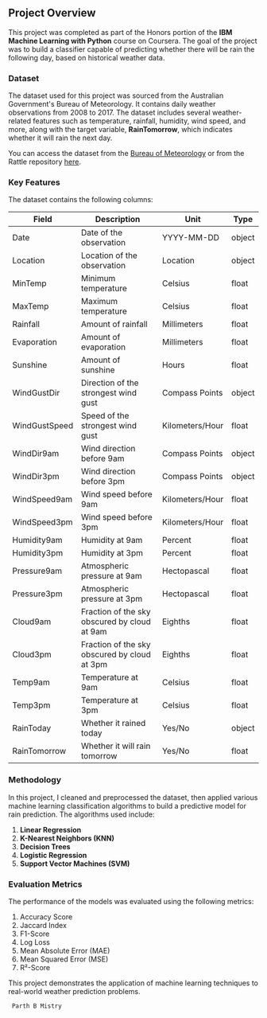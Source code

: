 ## Project Overview

This project was completed as part of the Honors portion of the **IBM Machine Learning with Python** course on Coursera. The goal of the project was to build a classifier capable of predicting whether there will be rain the following day, based on historical weather data.

### Dataset

The dataset used for this project was sourced from the Australian Government's Bureau of Meteorology. It contains daily weather observations from 2008 to 2017. The dataset includes several weather-related features such as temperature, rainfall, humidity, wind speed, and more, along with the target variable, **RainTomorrow**, which indicates whether it will rain the next day.

You can access the dataset from the [Bureau of Meteorology](http://www.bom.gov.au/climate/dwo/) or from the Rattle repository [here](https://bitbucket.org/kayontoga/rattle/src/master/data/weatherAUS.RData).

### Key Features

The dataset contains the following columns:

| **Field**        | **Description**                                       | **Unit**         | **Type**   |
|------------------|-------------------------------------------------------|------------------|------------|
| Date             | Date of the observation                               | YYYY-MM-DD       | object     |
| Location         | Location of the observation                           | Location         | object     |
| MinTemp          | Minimum temperature                                  | Celsius          | float      |
| MaxTemp          | Maximum temperature                                  | Celsius          | float      |
| Rainfall         | Amount of rainfall                                   | Millimeters      | float      |
| Evaporation      | Amount of evaporation                                | Millimeters      | float      |
| Sunshine         | Amount of sunshine                                   | Hours            | float      |
| WindGustDir      | Direction of the strongest wind gust                 | Compass Points   | object     |
| WindGustSpeed    | Speed of the strongest wind gust                     | Kilometers/Hour  | float      |
| WindDir9am       | Wind direction before 9am                            | Compass Points   | object     |
| WindDir3pm       | Wind direction before 3pm                            | Compass Points   | object     |
| WindSpeed9am     | Wind speed before 9am                                | Kilometers/Hour  | float      |
| WindSpeed3pm     | Wind speed before 3pm                                | Kilometers/Hour  | float      |
| Humidity9am      | Humidity at 9am                                      | Percent          | float      |
| Humidity3pm      | Humidity at 3pm                                      | Percent          | float      |
| Pressure9am      | Atmospheric pressure at 9am                          | Hectopascal      | float      |
| Pressure3pm      | Atmospheric pressure at 3pm                          | Hectopascal      | float      |
| Cloud9am         | Fraction of the sky obscured by cloud at 9am         | Eighths          | float      |
| Cloud3pm         | Fraction of the sky obscured by cloud at 3pm         | Eighths          | float      |
| Temp9am          | Temperature at 9am                                   | Celsius          | float      |
| Temp3pm          | Temperature at 3pm                                   | Celsius          | float      |
| RainToday        | Whether it rained today                              | Yes/No           | object     |
| RainTomorrow     | Whether it will rain tomorrow                        | Yes/No           | float      |

### Methodology

In this project, I cleaned and preprocessed the dataset, then applied various machine learning classification algorithms to build a predictive model for rain prediction. The algorithms used include:

1. **Linear Regression**
2. **K-Nearest Neighbors (KNN)**
3. **Decision Trees**
4. **Logistic Regression**
5. **Support Vector Machines (SVM)**

### Evaluation Metrics

The performance of the models was evaluated using the following metrics:

1. Accuracy Score
2. Jaccard Index
3. F1-Score
4. Log Loss
5. Mean Absolute Error (MAE)
6. Mean Squared Error (MSE)
7. R²-Score

This project demonstrates the application of machine learning techniques to real-world weather prediction problems.

<code> Parth B Mistry</code>
